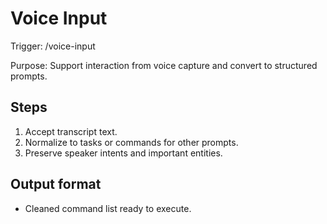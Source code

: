 # Voice Input

Trigger: /voice-input

Purpose: Support interaction from voice capture and convert to structured prompts.

## Steps

1. Accept transcript text.
2. Normalize to tasks or commands for other prompts.
3. Preserve speaker intents and important entities.

## Output format

- Cleaned command list ready to execute.
